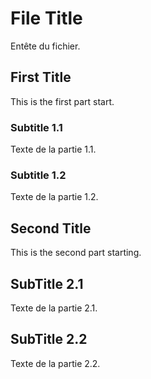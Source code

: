 # File Title

Entête du fichier.

## First Title

This is the first part start.

### Subtitle 1.1

Texte de la partie 1.1.

### Subtitle 1.2

Texte de la partie 1.2.

## Second Title

This is the second part starting.

## SubTitle 2.1

Texte de la partie 2.1.

## SubTitle 2.2

Texte de la partie 2.2.